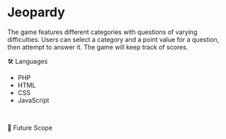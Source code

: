 # Jeopardy

The game features different categories with questions of varying difficulties. Users can select 
a category and a point value for a question, then attempt to answer it. The game will keep 
track of scores.
<br/>

🛠 Languages
- PHP
- HTML
- CSS
- JavaScript
<br/>

🔮 Future Scope
